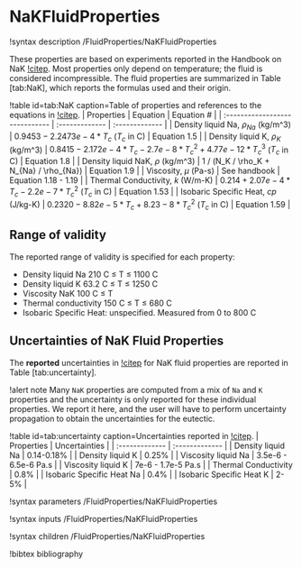 # NaKFluidProperties

!syntax description /FluidProperties/NaKFluidProperties

These properties are based on experiments reported in the Handbook on NaK [!citep](NaKHandbook).
Most properties only depend on temperature; the fluid is considered incompressible.
The fluid properties are summarized in Table [tab:NaK], which reports the formulas used and their origin.

!table id=tab:NaK caption=Table of properties and references to the equations in [!citep](NaKHandbook).
| Properties                     | Equation       | Equation # |
| :----------------------------- | :------------- | :------------- |
| Density liquid Na, $\rho_{Na}$ (kg/m^3)       | $0.9453 - 2.2473e-4 * T_c$ ($T_c$ in C) | Equation 1.5 |
| Density liquid K, $\rho_K$ (kg/m^3)       | $0.8415 - 2.172e-4 * T_c - 2.7e-8 * T_c^2 + 4.77e-12 * T_c^3$ ($T_c$ in C) | Equation 1.8  |
| Density liquid NaK, $\rho$ (kg/m^3)       | 1 / (N_K / \rho_K + N_{Na} / \rho_{Na}) | Equation 1.9 |
| Viscosity, $\mu$ (Pa-s)        | See handbook | Equation 1.18 - 1.19  |
| Thermal Conductivity, $k$ (W/m-K)        | $0.214 + 2.07e-4 * T_c - 2.2e-7 * T_c^2$ ($T_c$ in C) | Equation 1.53  |
| Isobaric Specific Heat, $cp$ (J/kg-K)    | $0.2320 - 8.82e-5 * T_c + 8.23-8 * T_c^2$ ($T_c$ in C) | Equation 1.59 |


## Range of validity

The reported range of validity is specified for each property:

- Density liquid Na 210 C $\le$ T $\le$ 1100 C
- Density liquid K 63.2 C $\le$ T $\le$ 1250 C
- Viscosity NaK 100 C $\le$ T
- Thermal conductivity 150 C $\le$ T $\le$ 680 C
- Isobaric Specific Heat: unspecified. Measured from 0 to 800 C


## Uncertainties of NaK Fluid Properties

The **reported** uncertainties in [!citep](NaKHandbook) for NaK fluid properties are reported in Table [tab:uncertainty].

!alert note
Many `NaK` properties are computed from a mix of `Na` and `K` properties and the uncertainty is only reported for these individual properties. We report it here, and the user will have to perform uncertainty propagation to obtain the uncertainties for the eutectic.

!table id=tab:uncertainty caption=Uncertainties reported in [!citep](NaKHandbook).
| Properties | Uncertainties |
| :------------- | :------------- |
| Density liquid Na | 0.14-0.18% |
| Density liquid K | 0.25% |
| Viscosity liquid Na | 3.5e-6 - 6.5e-6 Pa.s |
| Viscosity liquid K | 7e-6 - 1.7e-5 Pa.s |
| Thermal Conductivity | 0.8% |
| Isobaric Specific Heat Na | 0.4% |
| Isobaric Specific Heat K | 2-5% |

!syntax parameters /FluidProperties/NaKFluidProperties

!syntax inputs /FluidProperties/NaKFluidProperties

!syntax children /FluidProperties/NaKFluidProperties

!bibtex bibliography
